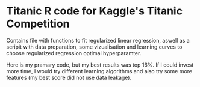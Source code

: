 # Titanic R code for Kaggle's Titanic Competition 

Contains file with functions to fit regularized linear regression, aswell as a scripit with data preparation, some vizualisation and learning curves to choose regularized regression optimal hyperparamter.

Here is my pramary code, but my best results was top 16%. If I could invest more time, I would try different learning algorithms and also try some more features (my best score did not use data leakage).
